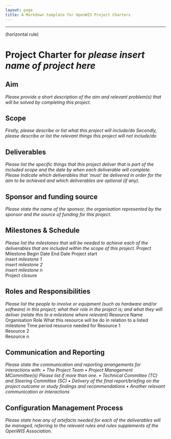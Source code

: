 ```yaml
---
layout: page
title: A Markdown template for OpenWIS Project Charters
---
```



---
(horizontal rule)

# Project Charter for _please insert name of project here_
## Aim

_Please provide a short description of the aim and relevant problem(s) that will be solved by completing this project._
## Scope

_Firstly, please describe or list what this project will include/do_
_Secondly, please describe or list the relevant things this project will not include/do_
## Deliverables

_Please list the specific things that this project deliver that is part of the included scope and the date by when each deliverable will complete. Please Indicate which deliverables that ‘must’ be delivered in order for the aim to be achieved and which deliverables are optional (if any)._
## Sponsor and funding source

_Please state the name of the sponsor, the organisation represented by the sponsor and the source of funding for this project._
## Milestones & Schedule

_Please list the milestones that will be needed to achieve each of the deliverables that are included within the scope of this project._
Project Milestone 	Begin Date 	End Date
Project start 	  	
_insert milestone 1_ 		
_insert milestone 2_ 		
_insert milestone n_ 		
Project closure 		
## Roles and Responsibilities

_Please list the people to involve or equipment (such as hardware and/or software) in this project; what their role in the project is; and what they will deliver (relate this to a milestone where relevant)_
Resource Name 	Organisation 	Role 	What this resource will be do in relation to a listed milestone 	Time period resource needed for
Resource 1 				
Resource 2 				
Resource n 				
## Communication and Reporting

_Please state the communication and reporting arrangements for interactions with:_
_• The Project Team_
_• Project Management MCommittee(s) Please list if more than one._
_• Technical Committee (TC) and Steering Committee (SC)_
_• Delivery of the final report/briefing on the project outcome or study findings and recommendations_
_• Another relevant communication or interactions_
## Configuration Management Process

_Please state how any of artefacts needed for each of the deliverables will be managed, referring to the relevant rules and rules supplements of the OpenWIS Association._
